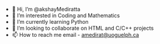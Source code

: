 - 👋 Hi, I’m @akshayMediratta
- 👀 I’m interested in Coding and Mathematics
- 🌱 I’m currently learning Python
- 💞️ I’m looking to collaborate on HTML and C/C++ projects
- 📫 How to reach me email - amedirat@uoguelph.ca

<!---
akshayMediratta/akshayMediratta is a ✨ special ✨ repository because its `README.md` (this file) appears on your GitHub profile.
You can click the Preview link to take a look at your changes.
--->
